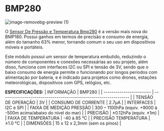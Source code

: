 # BMP280
![image-removebg-preview (1)](https://github.com/cyberdebb/estacao_meteorologica/assets/107296659/a9135a6b-2431-4162-872f-95bb2dccbf72)

O [Sensor De Pressão e Temperatura Bmp280](https://datasheets.eletrogate.com/BMP280.pdf) é a versão mais nova do BMP180. Possui ganhos em termos de precisão e consumo de energia, além do tamanho 63% menor, tornando comum o seu uso em dispositivos móveis e portáteis.

Este módulo possui um sensor de temperatura embutido, reduzindo o número de componentes e conexões necessárias ao seu projeto, além disso, funciona com interfaces I2C ou SPI e tensão de 3V, sendo que o baixo consumo de energia permite o funcionando por longos períodos com alimentação por bateria, e é indicado para projetos como drones, estações meteorológicas, dispositivos com GPS, relógios, etc.

**ESPECIFICAÇÕES:**
| INFORMAÇÃO               | BMP280                                                            |
| ------------------------ | ----------------------------------------------------------------- |
| TENSÃO DE OPERAÇÃO       | 3V                                                                |
| CONSUMO DE CORRENTE      | 2.7µA                                                             |
| INTERFACES               | I2C e SPI                                                         |
| FAIXA DE MEDIÇÃO PRESSÃO | 300 – 1100hPa (equiv. +9000 à -500m acima/abaixo do nível do mar) |
| PRECISÃO                 | ±0.12hPa (equiv. ±1m)                                             |
| FAIXA DE TEMPERATURA     | -40 à 85 °C                                                       |
| PRECISÃO TEMPERATURA     | ±1.0 °C                                                           |
| DIMENSÕES                | 15 x 12 x 2,3mm (sem os pinos)                                    |
